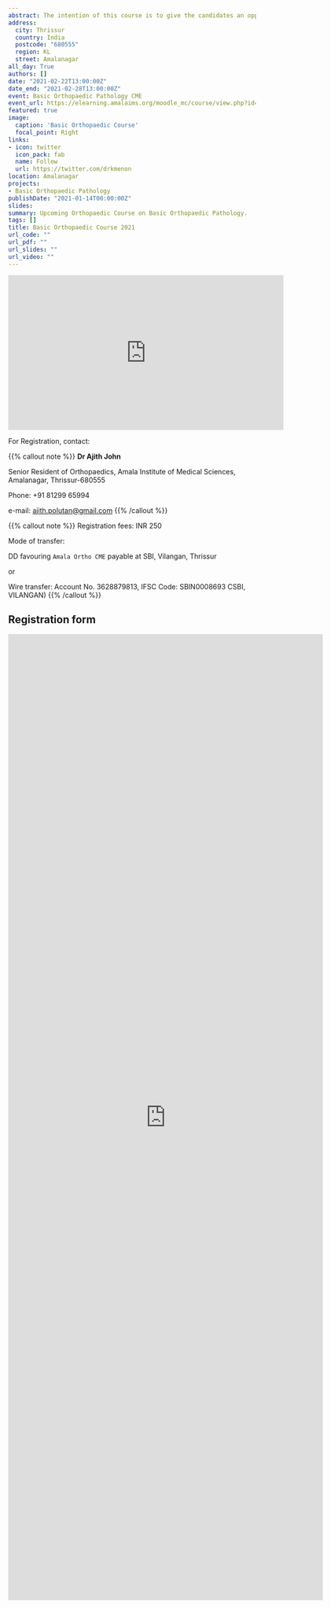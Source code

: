 ```yaml
---
abstract: The intention of this course is to give the candidates an opportunity to get insights into the biological process leading to Orthopaedic diseases. This is the 7th such collaboration between the Postgraduate departments of Orthopaedics and Pathology, Amala Institute of Medical Sciences. From 22 to 27 February, there will be high quality offline prerecorded video presentations served through moodle platform. The one week course is not a passive programme; there will be tests  during these offline lectures- answers to which will be discussed on 28th. On that day we also will be having a full day program with live discussions of case scenarios.
address:
  city: Thrissur
  country: India
  postcode: "680555"
  region: KL
  street: Amalanagar
all_day: True
authors: []
date: "2021-02-22T13:00:00Z"
date_end: "2021-02-28T13:00:00Z"
event: Basic Orthopaedic Pathology CME
event_url: https://elearning.amalaims.org/moodle_mc/course/view.php?id=481
featured: true
image:
  caption: 'Basic Orthopaedic Course'
  focal_point: Right
links:
- icon: twitter
  icon_pack: fab
  name: Follow
  url: https://twitter.com/drkmenon
location: Amalanagar
projects:
- Basic Orthopaedic Pathology
publishDate: "2021-01-14T00:00:00Z"
slides: 
summary: Upcoming Orthopaedic Course on Basic Orthopaedic Pathology.
tags: []
title: Basic Orthopaedic Course 2021
url_code: ""
url_pdf: ""
url_slides: ""
url_video: ""
---
```



<iframe width="560" height="315" src="https://www.youtube.com/embed/oDBdVo0lM1E" frameborder="0" allow="accelerometer; autoplay; clipboard-write; encrypted-media; gyroscope; picture-in-picture" allowfullscreen></iframe>

For Registration, contact:

{{% callout note %}}
**Dr Ajith John**

 
Senior Resident of Orthopaedics,
Amala Institute of Medical Sciences,
Amalanagar, Thrissur-680555  

Phone: +91 81299 65994 

e-mail: ajith.polutan@gmail.com
{{% /callout %}}

{{% callout note %}}
Registration fees: INR 250  

Mode of transfer: 

DD favouring `Amala Ortho CME` payable at SBI, Vilangan, Thrissur 

or 

Wire transfer: Account No. 3628879813, IFSC Code: SBIN0008693
CSBI, VILANGAN)
{{% /callout %}}

## Registration form

<iframe src="https://docs.google.com/forms/d/e/1FAIpQLScgkaSw4b0t8xm_GsXFiVEY2E25GABpm4F4GQdZkWiYe39Zqg/viewform?embedded=true" width="640" height="1965" frameborder="0" marginheight="0" marginwidth="0">Loading…</iframe>



